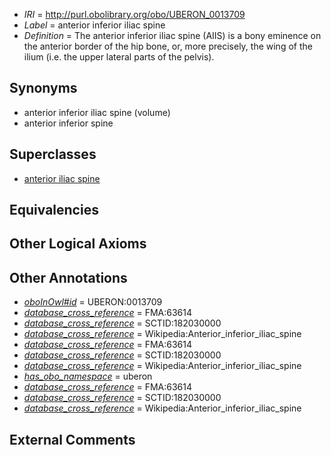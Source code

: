 * *IRI* = http://purl.obolibrary.org/obo/UBERON_0013709
 * *Label* = anterior inferior iliac spine
 * *Definition* = The anterior inferior iliac spine (AIIS) is a bony eminence on the anterior border of the hip bone, or, more precisely, the wing of the ilium (i.e. the upper lateral parts of the pelvis).

## Synonyms

 * anterior inferior iliac spine (volume)
 * anterior inferior spine

## Superclasses

 * [anterior iliac spine](../../UBERON/12/UBERON_0013712.md)

## Equivalencies


## Other Logical Axioms


## Other Annotations

 * *[oboInOwl#id](../../id/oboInOwl#id.md)* = UBERON:0013709
 * *[database_cross_reference](../../ef/oboInOwl#hasDbXref.md)* = FMA:63614
 * *[database_cross_reference](../../ef/oboInOwl#hasDbXref.md)* = SCTID:182030000
 * *[database_cross_reference](../../ef/oboInOwl#hasDbXref.md)* = Wikipedia:Anterior_inferior_iliac_spine
 * *[database_cross_reference](../../ef/oboInOwl#hasDbXref.md)* = FMA:63614
 * *[database_cross_reference](../../ef/oboInOwl#hasDbXref.md)* = SCTID:182030000
 * *[database_cross_reference](../../ef/oboInOwl#hasDbXref.md)* = Wikipedia:Anterior_inferior_iliac_spine
 * *[has_obo_namespace](../../ce/oboInOwl#hasOBONamespace.md)* = uberon
 * *[database_cross_reference](../../ef/oboInOwl#hasDbXref.md)* = FMA:63614
 * *[database_cross_reference](../../ef/oboInOwl#hasDbXref.md)* = SCTID:182030000
 * *[database_cross_reference](../../ef/oboInOwl#hasDbXref.md)* = Wikipedia:Anterior_inferior_iliac_spine

## External Comments

